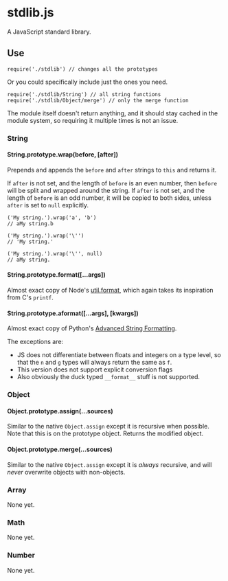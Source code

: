 # stdlib.js

A JavaScript standard library.

## Use

    require('./stdlib') // changes all the prototypes

Or you could specifically include just the ones you need.

    require('./stdlib/String') // all string functions
    require('./stdlib/Object/merge') // only the merge function

The module itself doesn't return anything, and it should stay cached in the module system, so requiring it multiple times is not an issue.

### String

#### String.prototype.wrap(before, [after])

Prepends and appends the `before` and `after` strings to `this` and returns it.

If `after` is not set, and the length of `before` is an even number, then `before` will be split and wrapped around the string. If `after` is not set, and the length of `before` is an odd number, it will be copied to both sides, unless `after` is set to `null` explicitly.

    ('My string.').wrap('a', 'b')
    // aMy string.b
    
    ('My string.').wrap('\'')
    // 'My string.'
    
    ('My string.').wrap('\'', null)
    // aMy string.

#### String.prototype.format([...args])

Almost exact copy of Node's [util.format](https://nodejs.org/dist/latest-v5.x/docs/api/util.html#util_util_format_format), which again takes its inspiration from C's `printf`.

#### String.prototype.aformat([...args], [kwargs])

Almost exact copy of Python's [Advanced String Formatting](https://www.python.org/dev/peps/pep-3101/).

The exceptions are:

- JS does not differentiate between floats and integers on a type level, so that the `n` and `g` types will always return the same as `f`.
- This version does not support explicit conversion flags
- Also obviously the duck typed `__format__` stuff is not supported.

### Object

#### Object.prototype.assign(...sources)

Similar to the native `Object.assign` except it is recursive when possible. Note that this is on the prototype object. Returns the modified object.

#### Object.prototype.merge(...sources)

Similar to the native `Object.assign` except it is _always_ recursive, and will _never_ overwrite objects with non-objects.

### Array

None yet.

### Math

None yet.

### Number

None yet.